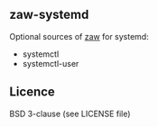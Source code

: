 zaw-systemd
----------

Optional sources of [zaw](https://github.com/zsh-users/zaw) for systemd:

- systemctl
- systemctl-user

Licence
--------
BSD 3-clause (see LICENSE file)
